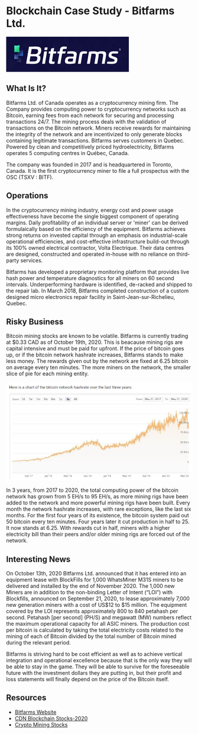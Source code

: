 # Blockchain Case Study - Bitfarms Ltd.

![Bitfarms](Images/Logo.PNG)

## What Is It?
Bitfarms Ltd. of Canada operates as a cryptocurrency mining firm. The Company provides computing power to cryptocurrency networks such as Bitcoin, earning fees from each network for securing and processing transactions 24/7. The mining process deals with the validation of transactions on the Bitcoin network. Miners receive rewards for maintaining the integrity of the network and are incentivized to only generate blocks containing legitimate transactions. Bitfarms serves customers in Quebec. Powered by clean and competitively priced hydroelectricity, Bitfarms operates 5 computing centres in Québec, Canada.

The company was founded in 2017 and is headquartered in Toronto, Canada. It is the first cryptocurrency miner to file a full prospectus with the OSC (TSXV : BITF).

## Operations
In the cryptocurrency mining industry, energy cost and power usage effectiveness have become the single biggest component of operating margins. Daily profitability of an individual server or 'miner' can be derived formulaically based on the efficiency of the equipment. Bitfarms achieves strong returns on invested capital through an emphasis on industrial-scale operational efficiencies, and cost-effective infrastructure build-out through its 100% owned electrical contractor, Volta Electrique. Their data centres are designed, constructed and operated in-house with no reliance on third-party services.

Bitfarms has developed a proprietary monitoring platform that provides live hash power and temperature diagnostics for all miners on 60 second intervals. Underperforming hardware is identified, de-racked and shipped to the repair lab. In March 2018, Bitfarms completed construction of a custom designed micro electronics repair facility in Saint-Jean-sur-Richelieu, Quebec.

## Risky Business
Bitcoin mining stocks are known to be volatile. Bitfarms is currently trading at $0.33 CAD as of October 19th, 2020. This is beacause mining rigs are capital intensive and must be paid for upfront. If the price of bitcoin goes up, or if the bitcoin network hashrate increases, Bitfarms stands to make less money. The rewards given out by the network are fixed at 6.25 bitcoin on average every ten minutes. The more miners on the network, the smaller slice of pie for each mining entity.

![Hashrate](Images/Hashrate.PNG)

In 3 years, from 2017 to 2020, the total computing power of the bitcoin network has grown from 5 EH/s to 95 EH/s, as more mining rigs have been added to the network and more powerful mining rigs have been built. Every month the network hashrate increases, with rare exceptions, like the last six months. For the first four years of its existence, the bitcoin system paid out 50 bitcoin every ten minutes. Four years later it cut production in half to 25. It now stands at 6.25. With rewards cut in half, miners with a higher electricity bill than their peers and/or older mining rigs are forced out of the network.

## Interesting News
On October 13th, 2020 Bitfarms Ltd. announced that it has entered into an equipment lease with BlockFills for 1,000 WhatsMiner M31S miners to be delivered and installed by the end of November 2020. The 1,000 new Miners are in addition to the non-binding Letter of Intent (“LOI”) with Blockfills, announced on September 21, 2020, to lease approximately 7,000 new generation miners with a cost of US$12 to $15 million. The equipment covered by the LOI represents approximately 800 to 840 petahash per second. Petahash [per second] (PH/S) and megawatt (MW) numbers reflect the maximum operational capacity for all ASIC miners. The production cost per bitcoin is calculated by taking the total electricity costs related to the mining of each of Bitcoin  divided by the total number of Bitcoin  mined during  the relevant period.

Bitfarms is striving hard to be cost efficient as well as to achieve vertical integration and operational excellence because that is the only way they will be able to stay in the game. They will be able to survive for the foreseeable future with the investment dollars they are putting in, but their profit and loss statements will finally depend on the price of the Bitcoin itself.

## Resources

* [Bitfarms Website](https://www.bitfarms.com/company/)
* [CDN Blockchain Stocks-2020](https://smallcappower.com/analyst-articles/canadian-blockchain-stocks-2020/)
* [Crypto Mining Stocks](https://smallcappower.com/expert-articles/cryptocurrency-stocks-gains-2020/)